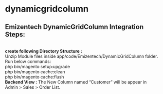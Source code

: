 # dynamicgridcolumn
<h2> Emizentech DynamicGridColumn Integration Steps:</h2><br/>
<strong>create following Directory Structure :</strong><br/>
	Unzip Module files inside app/code/Emizentech/DynamicGridColumn folder.<br/>
	Run below commands:<br/>
	    php bin/magento setup:upgrade<br/>
	    php bin/magento cache:clean<br/>
	    php bin/magento cache:flush<br/>
<strong>Backend View :</strong>
The  New Column named “Customer” will be appear in  Admin > Sales > Order List.
